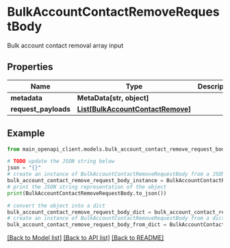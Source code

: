 # BulkAccountContactRemoveRequestBody

Bulk account contact removal array input

## Properties

Name | Type | Description | Notes
------------ | ------------- | ------------- | -------------
**metadata** | **MetaData[str, object]** |  | [optional] 
**request_payloads** | [**List[BulkAccountContactRemove]**](BulkAccountContactRemove.md) |  | [optional] 

## Example

```python
from main_openapi_client.models.bulk_account_contact_remove_request_body import BulkAccountContactRemoveRequestBody

# TODO update the JSON string below
json = "{}"
# create an instance of BulkAccountContactRemoveRequestBody from a JSON string
bulk_account_contact_remove_request_body_instance = BulkAccountContactRemoveRequestBody.from_json(json)
# print the JSON string representation of the object
print(BulkAccountContactRemoveRequestBody.to_json())

# convert the object into a dict
bulk_account_contact_remove_request_body_dict = bulk_account_contact_remove_request_body_instance.to_dict()
# create an instance of BulkAccountContactRemoveRequestBody from a dict
bulk_account_contact_remove_request_body_from_dict = BulkAccountContactRemoveRequestBody.from_dict(bulk_account_contact_remove_request_body_dict)
```
[[Back to Model list]](../README.md#documentation-for-models) [[Back to API list]](../README.md#documentation-for-api-endpoints) [[Back to README]](../README.md)


